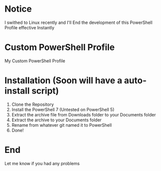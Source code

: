 # Notice
I swithed to Linux recently and I'll End the development of this PowerShell Profile effective Instantly

# Custom PowerShell Profile

My Custom PowerShell Profile

# Installation (Soon will have a auto-install script)

1. Clone the Repository
2. Install the PowerShell 7 (Untested on PowerShell 5)
3. Extract the archive file from Downloads folder to your Documents folder
4. Extract the archive to your Documents folder
4. Rename from whatever git named it to PowerShell
5. Done!

# End

Let me know if you had any problems

